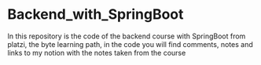 # Backend_with_SpringBoot
In this repository is the code of the backend course with SpringBoot from platzi, the byte learning path, in the code you will find comments, notes and links to my notion with the notes taken from the course
